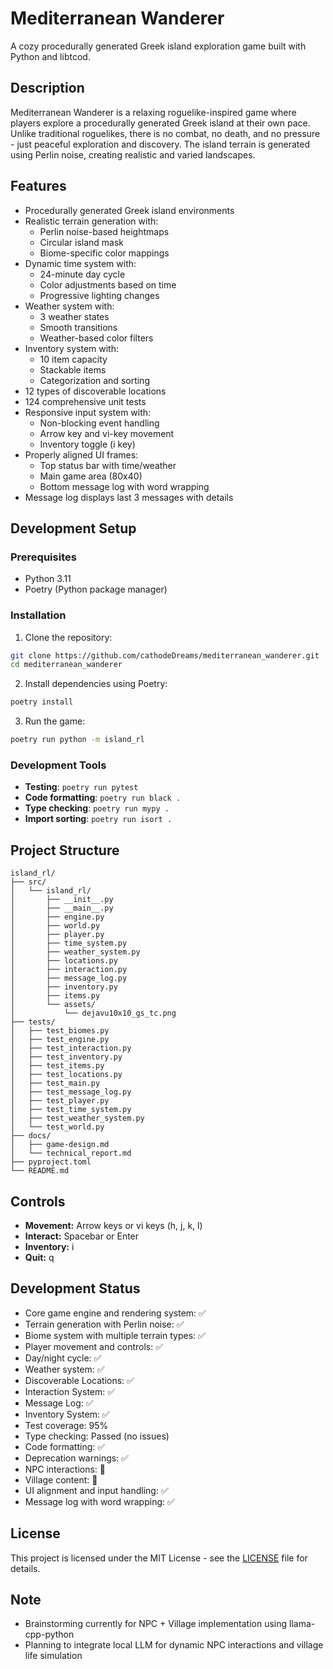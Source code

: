 # Mediterranean Wanderer

A cozy procedurally generated Greek island exploration game built with Python and libtcod.

## Description

Mediterranean Wanderer is a relaxing roguelike-inspired game where players explore a procedurally generated Greek island at their own pace. Unlike traditional roguelikes, there is no combat, no death, and no pressure - just peaceful exploration and discovery. The island terrain is generated using Perlin noise, creating realistic and varied landscapes.

## Features

- Procedurally generated Greek island environments
- Realistic terrain generation with:
  - Perlin noise-based heightmaps
  - Circular island mask
  - Biome-specific color mappings
- Dynamic time system with:
  - 24-minute day cycle
  - Color adjustments based on time
  - Progressive lighting changes
- Weather system with:
  - 3 weather states
  - Smooth transitions
  - Weather-based color filters
- Inventory system with:
  - 10 item capacity
  - Stackable items
  - Categorization and sorting
- 12 types of discoverable locations
- 124 comprehensive unit tests
- Responsive input system with:
  - Non-blocking event handling
  - Arrow key and vi-key movement
  - Inventory toggle (i key)
- Properly aligned UI frames:
  - Top status bar with time/weather
  - Main game area (80x40)
  - Bottom message log with word wrapping
- Message log displays last 3 messages with details

## Development Setup

### Prerequisites

- Python 3.11
- Poetry (Python package manager)

### Installation

1. Clone the repository:
```bash
git clone https://github.com/cathodeDreams/mediterranean_wanderer.git
cd mediterranean_wanderer
```

2. Install dependencies using Poetry:
```bash
poetry install
```

3. Run the game:
```bash
poetry run python -m island_rl
```

### Development Tools

- **Testing**: `poetry run pytest`
- **Code formatting**: `poetry run black .`
- **Type checking**: `poetry run mypy .`
- **Import sorting**: `poetry run isort .`

## Project Structure

```
island_rl/
├── src/
│   └── island_rl/
│       ├── __init__.py
│       ├── __main__.py
│       ├── engine.py
│       ├── world.py
│       ├── player.py
│       ├── time_system.py
│       ├── weather_system.py
│       ├── locations.py
│       ├── interaction.py
│       ├── message_log.py
│       ├── inventory.py
│       ├── items.py
│       └── assets/
│           └── dejavu10x10_gs_tc.png
├── tests/
│   ├── test_biomes.py
│   ├── test_engine.py
│   ├── test_interaction.py
│   ├── test_inventory.py
│   ├── test_items.py
│   ├── test_locations.py
│   ├── test_main.py
│   ├── test_message_log.py
│   ├── test_player.py
│   ├── test_time_system.py
│   ├── test_weather_system.py
│   └── test_world.py
├── docs/
│   ├── game-design.md
│   └── technical_report.md
├── pyproject.toml
└── README.md
```

## Controls

- **Movement:** Arrow keys or vi keys (h, j, k, l)
- **Interact:** Spacebar or Enter
- **Inventory:** i
- **Quit:** q

## Development Status

- Core game engine and rendering system: ✅
- Terrain generation with Perlin noise: ✅
- Biome system with multiple terrain types: ✅
- Player movement and controls: ✅
- Day/night cycle: ✅
- Weather system: ✅
- Discoverable Locations: ✅
- Interaction System: ✅
- Message Log: ✅
- Inventory System: ✅
- Test coverage: 95%
- Type checking: Passed (no issues)
- Code formatting: ✅
- Deprecation warnings: ✅
- NPC interactions: 🚧
- Village content: 🚧
- UI alignment and input handling: ✅
- Message log with word wrapping: ✅

## License

This project is licensed under the MIT License - see the [LICENSE](LICENSE) file for details.

## Note

- Brainstorming currently for NPC + Village implementation using llama-cpp-python
- Planning to integrate local LLM for dynamic NPC interactions and village life simulation

